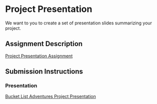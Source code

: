 # Project Presentation
We want to you to create a set of presentation slides summarizing your project.

## Assignment Description
[Project Presentation Assignment](https://education.launchcode.org/liftoff/modules/assignments/project-presentation)

## Submission Instructions

### Presentation
[Bucket List Adventures Project Presentation](https://github.com/btormino/liftoff-assignments/blob/master/Project%20Presentation%20Robin's%20Group.pdf)
